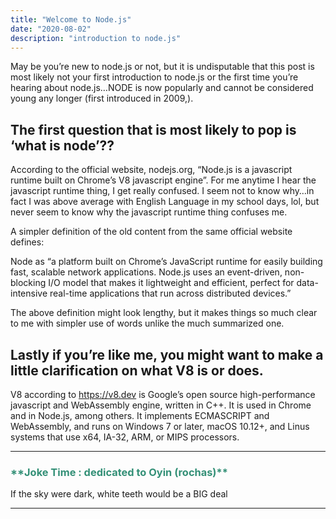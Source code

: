 ```yaml
---
title: "Welcome to Node.js"
date: "2020-08-02"
description: "introduction to node.js"
---
```


May be you’re new to node.js or not, but it is undisputable that this post is most likely not your first introduction to node.js or the first time you’re hearing about node.js…NODE is now popularly and cannot be considered young any longer (first introduced in 2009,).

## The first question that is most likely to pop is ‘what is node’??

According to the official website, nodejs.org, “Node.js is a javascript runtime built on Chrome’s V8 javascript engine”. For me anytime I hear the javascript runtime thing, I get really confused. I seem not to know why…in fact I was above average with English Language in my school days, lol, but never seem to know why the javascript runtime thing confuses me. 

A simpler definition of the old content from the same official website defines:

Node as “a platform built on Chrome’s JavaScript runtime for easily building fast, scalable network applications. Node.js uses an event-driven, non-blocking  I/O model that makes it lightweight and efficient, perfect for data-intensive real-time applications that run across distributed devices.”

The above definition might look lengthy, but it makes things so much clear to me with simpler use of words unlike the much summarized one.

## Lastly if you’re like me, you might want to make a little clarification on what V8 is or does.

V8 according to https://v8.dev is Google’s open source high-performance javascript and WebAssembly engine, written in C++. It is used in Chrome and in Node.js, among others. It implements ECMASCRIPT and WebAssembly, and runs on Windows 7 or later, macOS 10.12+, and Linus systems that use x64, IA-32, ARM, or MIPS processors.

****
 <h3 style="color:#349077">
**Joke Time : dedicated to Oyin (rochas)**
</h3>

If the sky were dark, white teeth would be a BIG deal

****